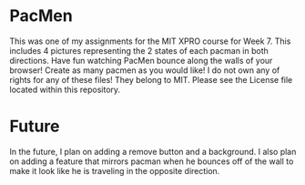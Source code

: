 # PacMen
This was one of my assignments for the MIT XPRO course for Week 7. This includes 4 pictures representing the 2 states of each pacman in both directions. Have fun watching PacMen bounce along the walls of your browser! Create as many pacmen as you would like! I do not own any of rights for any of these files! They belong to MIT. Please see the License file located within this repository.
# Future
In the future, I plan on adding a remove button and a background. I also plan on adding a feature that mirrors pacman when he bounces off of the wall to make it look like he is traveling in the opposite direction.
